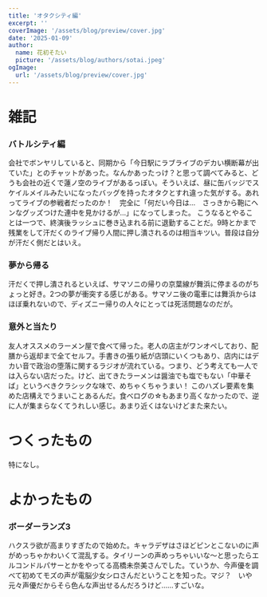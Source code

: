 ```yaml
---
title: 'オタクシティ編'
excerpt: ''
coverImage: '/assets/blog/preview/cover.jpg'
date: '2025-01-09'
author:
  name: 花初そたい
  picture: '/assets/blog/authors/sotai.jpeg'
ogImage:
  url: '/assets/blog/preview/cover.jpg'
---
```

# 雑記
### バトルシティ編
会社でボンヤリしていると、同期から「今日駅にラブライブのデカい横断幕が出ていた」とのチャットがあった。なんかあったっけ？と思って調べてみると、どうも会社の近くで蓮ノ空のライブがあるっぽい。そういえば、昼に缶バッジでスケイルメイルみたいになったバッグを持ったオタクとすれ違った気がする。あれってライブの参戦者だったのか！　完全に「何だい今日は…　さっきから鞄にヘンなグッズつけた連中を見かけるが…」になってしまった。
こうなるとやることは一つで、終演後ラッシュに巻き込まれる前に退勤することだ。9時とかまで残業をして汗だくのライブ帰り人間に押し潰されるのは相当キツい。普段は自分が汗だく側だとはいえ。

### 夢から帰る
汗だくで押し潰されるといえば、サマソニの帰りの京葉線が舞浜に停まるのがちょっと好き。2つの夢が衝突する感じがある。サマソニ後の電車には舞浜からはほぼ乗れないので、ディズニー帰りの人々にとっては死活問題なのだが。

### 意外と当たり
友人オススメのラーメン屋で食べて帰った。老人の店主がワンオペしており、配膳から返却まで全てセルフ。手書きの張り紙が店頭にいくつもあり、店内にはデカい音で政治の堕落に関するラジオが流れている。つまり、どう考えても一人では入らない店だった。けど、出てきたラーメンは醤油でも塩でもない「中華そば」というべきクラシックな味で、めちゃくちゃうまい！
このハズレ要素を集めた店構えでうまいことあるんだ。食べログの☆もあまり高くなかったので、逆に人が集まらなくてうれしい感じ。あまり近くはないけどまた来たい。

# つくったもの
特になし。

# よかったもの
### ボーダーランズ3
ハクスラ欲が高まりすぎたので始めた。キャラデザはさほどピンとこないのに声がめっちゃかわいくて混乱する。タイリーンの声めっちゃいいな～と思ったらエルコンドルパサーとかをやってる高橋未奈美さんでした。ていうか、今声優を調べて初めてモズの声が電脳少女シロさんだということを知った。マジ？　いや元々声優だからそら色んな声出せるんだろうけど……すごいな。